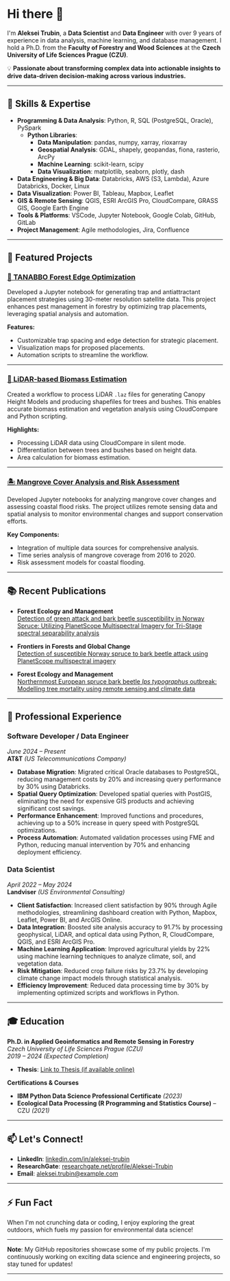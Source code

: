 # Hi there 👋

I'm **Aleksei Trubin**, a **Data Scientist** and **Data Engineer** with over 9 years of experience in data analysis, machine learning, and database management. I hold a Ph.D. from the **Faculty of Forestry and Wood Sciences** at the **Czech University of Life Sciences Prague (CZU)**.

💡 **Passionate about transforming complex data into actionable insights to drive data-driven decision-making across various industries.**

---

## 🧰 Skills & Expertise

- **Programming & Data Analysis**: Python, R, SQL (PostgreSQL, Oracle), PySpark
  - **Python Libraries**:
    - **Data Manipulation**: pandas, numpy, xarray, rioxarray
    - **Geospatial Analysis**: GDAL, shapely, geopandas, fiona, rasterio, ArcPy
    - **Machine Learning**: scikit-learn, scipy
    - **Data Visualization**: matplotlib, seaborn, plotly, dash
- **Data Engineering & Big Data**: Databricks, AWS (S3, Lambda), Azure Databricks, Docker, Linux
- **Data Visualization**: Power BI, Tableau, Mapbox, Leaflet
- **GIS & Remote Sensing**: QGIS, ESRI ArcGIS Pro, CloudCompare, GRASS GIS, Google Earth Engine
- **Tools & Platforms**: VSCode, Jupyter Notebook, Google Colab, GitHub, GitLab
- **Project Management**: Agile methodologies, Jira, Confluence

---

## 🌟 Featured Projects

### [🚀 TANABBO Forest Edge Optimization](https://github.com/alekseitrubin/tanabbo-forestedge)

Developed a Jupyter notebook for generating trap and antiattractant placement strategies using 30-meter resolution satellite data. This project enhances pest management in forestry by optimizing trap placements, leveraging spatial analysis and automation.

**Features:**

- Customizable trap spacing and edge detection for strategic placement.
- Visualization maps for proposed placements.
- Automation scripts to streamline the workflow.

---

### [🌲 LiDAR-based Biomass Estimation](https://github.com/alekseitrubin/LiDAR-biomass)

Created a workflow to process LiDAR `.laz` files for generating Canopy Height Models and producing shapefiles for trees and bushes. This enables accurate biomass estimation and vegetation analysis using CloudCompare and Python scripting.

**Highlights:**

- Processing LiDAR data using CloudCompare in silent mode.
- Differentiation between trees and bushes based on height data.
- Area calculation for biomass estimation.

---

### [🏝️ Mangrove Cover Analysis and Risk Assessment](https://github.com/alekseitrubin/mangrove)

Developed Jupyter notebooks for analyzing mangrove cover changes and assessing coastal flood risks. The project utilizes remote sensing data and spatial analysis to monitor environmental changes and support conservation efforts.

**Key Components:**

- Integration of multiple data sources for comprehensive analysis.
- Time series analysis of mangrove coverage from 2016 to 2020.
- Risk assessment models for coastal flooding.

---

## 📚 Recent Publications

- **Forest Ecology and Management**  
  [Detection of green attack and bark beetle susceptibility in Norway Spruce: Utilizing PlanetScope Multispectral Imagery for Tri-Stage spectral separability analysis](http://dx.doi.org/10.1016/j.foreco.2024.121838)

- **Frontiers in Forests and Global Change**  
  [Detection of susceptible Norway spruce to bark beetle attack using PlanetScope multispectral imagery](http://dx.doi.org/10.3389/ffgc.2023.1130721)

- **Forest Ecology and Management**  
  [Northernmost European spruce bark beetle *Ips typographus* outbreak: Modelling tree mortality using remote sensing and climate data](http://dx.doi.org/10.1016/j.foreco.2021.119829)

---

## 💼 Professional Experience

### **Software Developer / Data Engineer**  
*June 2024 – Present*  
**AT&T** *(US Telecommunications Company)*

- **Database Migration**: Migrated critical Oracle databases to PostgreSQL, reducing management costs by 20% and increasing query performance by 30% using Databricks.
- **Spatial Query Optimization**: Developed spatial queries with PostGIS, eliminating the need for expensive GIS products and achieving significant cost savings.
- **Performance Enhancement**: Improved functions and procedures, achieving up to a 50% increase in query speed with PostgreSQL optimizations.
- **Process Automation**: Automated validation processes using FME and Python, reducing manual intervention by 70% and enhancing deployment efficiency.

### **Data Scientist**  
*April 2022 – May 2024*  
**Landviser** *(US Environmental Consulting)*

- **Client Satisfaction**: Increased client satisfaction by 90% through Agile methodologies, streamlining dashboard creation with Python, Mapbox, Leaflet, Power BI, and ArcGIS Online.
- **Data Integration**: Boosted site analysis accuracy to 91.7% by processing geophysical, LiDAR, and optical data using Python, R, CloudCompare, QGIS, and ESRI ArcGIS Pro.
- **Machine Learning Application**: Improved agricultural yields by 22% using machine learning techniques to analyze climate, soil, and vegetation data.
- **Risk Mitigation**: Reduced crop failure risks by 23.7% by developing climate change impact models through statistical analysis.
- **Efficiency Improvement**: Reduced data processing time by 30% by implementing optimized scripts and workflows in Python.

---

## 🎓 Education

**Ph.D. in Applied Geoinformatics and Remote Sensing in Forestry**  
*Czech University of Life Sciences Prague (CZU)*  
*2019 – 2024 (Expected Completion)*

- **Thesis**: [Link to Thesis (if available online)](URL-to-your-thesis)

**Certifications & Courses**

- **IBM Python Data Science Professional Certificate** *(2023)*
- **Ecological Data Processing (R Programming and Statistics Course)** – CZU *(2021)*

---

## 📫 Let's Connect!

- **LinkedIn**: [linkedin.com/in/aleksei-trubin](https://www.linkedin.com/in/aleksei-trubin/)
- **ResearchGate**: [researchgate.net/profile/Aleksei-Trubin](https://www.researchgate.net/profile/Aleksei-Trubin)
- **Email**: [aleksei.trubin@example.com](mailto:aleksei.trubin@example.com)

---

## ⚡ Fun Fact

When I'm not crunching data or coding, I enjoy exploring the great outdoors, which fuels my passion for environmental data science!

---

**Note**: My GitHub repositories showcase some of my public projects. I'm continuously working on exciting data science and engineering projects, so stay tuned for updates!

---

